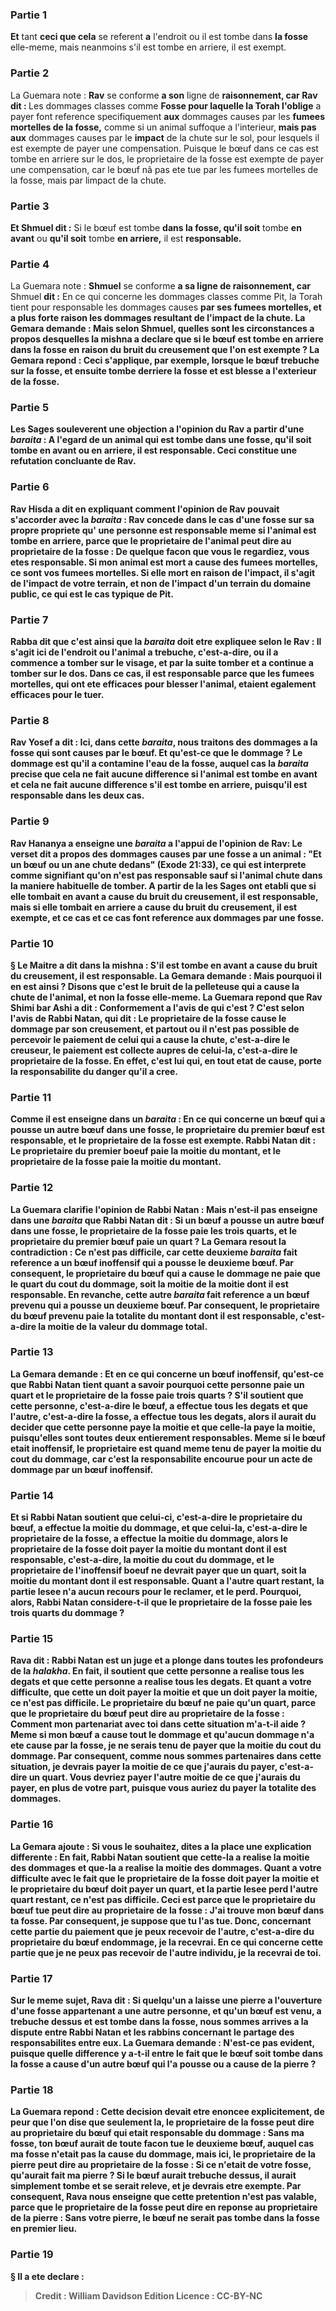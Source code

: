 
### Partie 1
<b>Et</b> tant <b>ceci que cela</b> se referent <b>a</b> l'endroit ou il est tombe dans <b>la fosse</b> elle-meme, mais neanmoins s'il est tombe en arriere, il est exempt.

### Partie 2
La Guemara note : <b>Rav</b> se conforme <b>a son</b> ligne de <b>raisonnement, car Rav dit : </b> Les dommages classes comme <b>Fosse pour laquelle la Torah l'oblige</b> a payer font reference specifiquement <b>aux</b> dommages causes par les <b>fumees mortelles de la fosse,</b> comme si un animal suffoque a l'interieur, <b>mais pas aux</b> dommages causes par le <b>impact</b> de la chute sur le sol, pour lesquels il est exempte de payer une compensation. Puisque le bœuf dans ce cas est tombe en arriere sur le dos, le proprietaire de la fosse est exempte de payer une compensation, car le bœuf nâ pas ete tue par les fumees mortelles de la fosse, mais par limpact de la chute.

### Partie 3
<b>Et Shmuel dit :</b> Si le bœuf est tombe <b>dans la fosse, qu'il soit</b> tombe <b>en avant</b> ou <b>qu'il soit</b> tombe <b>en arriere,</b> il est <b>responsable.</b>

### Partie 4
La Guemara note : <b>Shmuel</b> se conforme <b>a sa ligne de <b>raisonnement</b>, car</b> Shmuel <b>dit :</b> En ce qui concerne les dommages classes comme Pit, la Torah tient pour responsable les dommages causes <b>par ses <b>fumees mortelles, et a plus forte raison les</b> dommages resultant de l'<b>impact</b> de la chute. La Gemara demande : <b>Mais</b> selon Shmuel, <b>quelles sont les circonstances</b> a propos desquelles la mishna a declare que si le bœuf est tombe <b>en arriere</b> dans la fosse <b>en raison du bruit du creusement que</b> l'on est <b>exempte ?</b> La Gemara repond : Ceci s'applique, <b>par exemple, lorsque</b> le bœuf <b>trebuche sur la fosse, et</b> ensuite <b>tombe derriere la fosse</b> et est blesse <b>a l'exterieur de la fosse.</b>

### Partie 5
Les Sages <b>souleverent une objection a</b> l'opinion du Rav a partir d'une <i>baraita</i> : A l'egard <b>de</b> un animal qui est tombe dans <b>une fosse, qu'il soit</b> tombe en <b>avant</b> ou <b>en <b>arriere,</b> il est <b>responsable.</b> Ceci constitue <b>une refutation concluante de Rav.</b>

### Partie 6
<b>Rav Hisda a dit</b> en expliquant comment l'opinion de Rav pouvait s'accorder avec la <i>baraita</i> : <b>Rav concede</b> dans le cas <b>d'une fosse sur sa</b> propre <b>propriete qu'</b> une personne est <b>responsable</b> meme si l'animal est tombe en arriere, <b>parce que</b> le proprietaire de l'animal peut <b>dire au</b> proprietaire de la fosse : <b>De quelque facon que vous</b> le regardiez, vous etes responsable. <b>Si</b> mon animal <b>est mort</b> a cause <b>des <b>fumees mortelles</b>, ce <b>sont vos</b> <b>fumees mortelles. Si</b> elle <b>mort</b> en raison <b>de l'impact,</b> il s'agit de l'impact</b> de <b>votre</b> terrain, et non de l'impact d'un terrain du domaine public, ce qui est le cas typique de Pit.

### Partie 7
<b>Rabba dit</b> que c'est ainsi que la <i>baraita</i> doit etre expliquee selon le Rav : <b>Il s'agit ici de l'endroit</b> ou l'animal a <b>trebuche,</b> c'est-a-dire, <b>ou</b> il a commence a <b>tomber sur le visage, et</b> par la suite <b>tomber et</b> a continue a <b>tomber sur le dos.</b> Dans ce cas, il est responsable <b>parce que les <b>fumees mortelles</b>, qui ont ete efficaces</b> pour blesser l'animal, <b>etaient</b> egalement <b>efficaces</b> pour le tuer.</b>

### Partie 8
<b>Rav Yosef a dit : Ici,</b> dans cette <i>baraita</i>, <b>nous traitons des dommages</b> a <b>la fosse</b> qui sont causes <b>par le bœuf.</b> Et <b>qu'est-ce que</b> le dommage ? Le dommage est <b>qu'il a contamine l'eau</b> de la fosse, auquel cas la <i>baraita</i> precise <b>que</b> cela ne fait <b>aucune difference</b> si l'animal est tombe <b>en avant et</b> cela ne fait <b>aucune difference</b> s'il est tombe <b>en arriere,</b> puisqu'il <b>est responsable</b> dans les deux cas.

### Partie 9
<b>Rav Hananya a enseigne</b> une <i>baraita</i> <b>a l'appui</b> de l'opinion de <b>Rav:</b> Le verset dit a propos des dommages causes par une fosse a un animal : <b>"Et</b> un bœuf ou un ane <b>chute</b> dedans" (Exode 21:33), ce qui est interprete comme signifiant qu'on n'est pas responsable <b>sauf si</b> l'animal <b>chute</b> dans la <b>maniere habituelle de tomber. A partir de la</b> les Sages ont <b>etabli</b> que si elle <b>tombait en avant a cause du bruit du creusement,</b> il est <b>responsable,</b> mais si elle tombait <b>en arriere a cause du bruit du creusement,</b> il est <b>exempte, et</b> ce <b>cas</b> et ce</b> cas font reference aux dommages <b>par une fosse.</b>

### Partie 10
§ <b>Le Maitre a dit</b> dans la mishna : S'il <b>est tombe en avant a cause du bruit du creusement,</b> il est <b>responsable.</b> La Gemara demande : <b>Mais pourquoi</b> il en est ainsi ? <b>Disons</b> que c'est le bruit de <b>la pelleteuse</b> qui a <b>cause</b> la chute de l'animal, et non la fosse elle-meme. La Guemara repond que <b>Rav Shimi bar Ashi a dit :</b> Conformement a <b>l'avis de qui</b> <b>c'est ? </b> C'est <b>selon l'avis de <b>Rabbi Natan, qui dit : Le proprietaire</b> de <b>la fosse cause le dommage</b> par son creusement, <b>et partout ou</b> il n'est <b>pas possible de percevoir</b> le paiement <b>de celui</b> qui a cause la chute, c'est-a-dire le creuseur, le paiement est <b>collecte aupres de celui-la</b>, c'est-a-dire le proprietaire de la fosse. En effet, c'est lui qui, en tout etat de cause, porte la responsabilite du danger qu'il a cree.

### Partie 11
<b>Comme il est enseigne</b> dans un <i>baraita</i> : En ce qui concerne <b>un bœuf qui a pousse un autre</b> bœuf <b>dans une fosse, le proprietaire du</b> premier <b>bœuf</b> est <b>responsable,</b> et <b>le proprietaire de la fosse</b> est <b>exempte. Rabbi Natan dit : Le proprietaire du</b> premier <b>boeuf paie la moitie</b> du montant, <b>et le proprietaire de la fosse paie la moitie</b> du montant.

### Partie 12
La Guemara clarifie l'opinion de Rabbi Natan : <b>Mais n'est-il pas enseigne</b> dans une <i>baraita</i> que <b>Rabbi Natan dit :</b> Si un bœuf a pousse un autre bœuf dans une fosse, <b>le proprietaire de la fosse paie les trois quarts, et le proprietaire du</b> premier <b>bœuf</b> paie <b>un quart ?</b> La Gemara resout la contradiction : Ce n'est <b>pas difficile,</b> car <b>cette</b> deuxieme <i>baraita</i> fait reference <b>a un bœuf inoffensif</b> qui a pousse le deuxieme bœuf. Par consequent, le proprietaire du bœuf qui a cause le dommage ne paie que le quart du cout du dommage, soit la moitie de la moitie dont il est responsable. En revanche, <b>cette</b> autre <i>baraita</i> fait reference <b>a un bœuf prevenu</b> qui a pousse un deuxieme bœuf. Par consequent, le proprietaire du bœuf prevenu paie la totalite du montant dont il est responsable, c'est-a-dire la moitie de la valeur du dommage total.

### Partie 13
La Gemara demande : <b>Et</b> en ce qui concerne <b>un bœuf inoffensif</b>, <b>qu'est-ce que</b> Rabbi Natan <b>tient</b> quant a savoir pourquoi cette personne paie un quart et le proprietaire de la fosse paie trois quarts ? <b>S'il soutient</b> que <b>cette</b> personne, c'est-a-dire le bœuf, a <b>effectue tous les degats et que l'autre,</b> c'est-a-dire la fosse, a <b>effectue</b> tous les degats, alors il aurait du decider que <b>cette</b> personne <b>paye la moitie et que</b> celle-la <b>paye la moitie,</b> puisqu'elles sont toutes deux entierement responsables. Meme si le bœuf etait inoffensif, le proprietaire est quand meme tenu de payer la moitie du cout du dommage, car c'est la responsabilite encourue pour un acte de dommage par un bœuf inoffensif.

### Partie 14
<b>Et si</b> Rabbi Natan <b>soutient</b> que <b>celui-ci</b>, c'est-a-dire le proprietaire du bœuf, <b>a effectue la moitie du dommage, et que</b> celui-la, c'est-a-dire le proprietaire de la fosse, <b>a effectue la moitie du dommage,</b> alors <b>le proprietaire de la fosse</b> doit <b>payer la moitie</b> du montant dont il est responsable, c'est-a-dire, la moitie du cout du dommage, <b>et le proprietaire de l'inoffensif <b>boeuf</b> ne devrait payer que <b>un quart,</b> soit la moitie du montant dont il est responsable. Quant a <b>l'autre</b> quart restant, </b> la partie lesee n'a aucun recours pour le reclamer, et le <b>perd</b>. Pourquoi, alors, Rabbi Natan considere-t-il que le proprietaire de la fosse paie les trois quarts du dommage ?

### Partie 15
<b>Rava dit : Rabbi Natan est un juge et</b> a <b>plonge dans toutes les profondeurs de la <i>halakha</i>. En fait, il soutient</b> que <b>cette</b> personne <b>a realise tous les degats et que</b> cette personne <b>a realise tous les degats. Et quant</b> a <b>votre difficulte,</b> que <b>cette</b> un <b>doit payer la moitie et que</b> un doit payer <b>la moitie,</b> ce n'est pas difficile. Le proprietaire du bœuf ne paie qu'un quart, <b>parce que le proprietaire du bœuf</b> peut <b>dire au proprietaire de la fosse : Comment</b> mon partenariat</b> avec toi dans cette situation m'a-t-il <b>aide ? </b> Meme si mon bœuf a cause tout le dommage et qu'aucun dommage n'a ete cause par la fosse, je ne serais tenu de payer que la moitie du cout du dommage. Par consequent, comme nous sommes partenaires dans cette situation, je devrais payer la moitie de ce que j'aurais du payer, c'est-a-dire un quart. Vous devriez payer l'autre moitie de ce que j'aurais du payer, en plus de votre part, puisque vous auriez du payer la totalite des dommages.

### Partie 16
La Gemara ajoute : <b>Si vous le souhaitez, dites</b> a la place une explication differente : <b>En fait,</b> Rabbi Natan <b>soutient</b> que <b>cette</b>-la a <b>realise la moitie des dommages et que</b>-la a <b>realise la moitie des dommages. Quant</b> a <b>votre difficulte</b> avec le fait que le <b>proprietaire de la fosse</b> doit <b>payer la moitie et le proprietaire du bœuf</b> doit <b>payer un quart, et</b> la partie lesee <b>perd l'autre</b> <b>quart restant,</b> ce n'est pas difficile. Ceci est <b>parce que le proprietaire du</b> <b>bœuf tue</b> peut <b>dire au proprietaire de la fosse : J'ai trouve mon bœuf dans ta fosse.</b> Par consequent, je suppose que <b>tu l'as tue.</b> Donc, concernant <b>cette</b> partie du paiement <b>que je peux recevoir de l'autre,</b> c'est-a-dire du proprietaire du bœuf endommage, <b>je la recevrai</b>. En ce qui concerne <b>cette</b> partie <b>que je ne peux pas recevoir de l'autre</b> individu, <b>je la recevrai de toi.</b>

### Partie 17
Sur le meme sujet, <b>Rava dit :</b> Si quelqu'un <b>a laisse une pierre a l'ouverture d'une fosse</b> appartenant a une autre personne, <b>et qu'un bœuf est venu, a trebuche dessus et est tombe dans la fosse, nous sommes arrives a la dispute</b> entre <b>Rabbi Natan et les rabbins</b> concernant le partage des responsabilites entre eux. La Guemara demande : N'est-ce pas <b>evident,</b> puisque quelle difference y a-t-il entre le fait que le bœuf soit tombe dans la fosse a cause d'un autre bœuf qui l'a pousse ou a cause de la pierre ?

### Partie 18
La Guemara repond : Cette decision devait etre enoncee explicitement, <b>de peur que l'on dise</b> que seulement <b>la, le proprietaire de la fosse</b> peut <b>dire au proprietaire du bœuf</b> qui etait responsable du dommage : <b>Sans</b> ma fosse, ton bœuf aurait de toute facon tue</b> le deuxieme bœuf, auquel cas ma fosse n'etait pas la cause du dommage, <b>mais ici, le proprietaire de la pierre peut dire au proprietaire de la fosse : Si ce n'etait</b> de <b>votre fosse, qu'aurait fait ma pierre ? Si</b> le bœuf <b>aurait trebuche dessus,</b> il <b>aurait</b> simplement <b>tombe et se serait releve,</b> et je devrais etre exempte. Par consequent, Rava <b>nous enseigne</b> que cette pretention n'est pas valable, <b>parce que</b> le proprietaire de la fosse peut <b>dire</b> en reponse <b>au</b> proprietaire de la pierre : <b>Sans</b> votre <b>pierre,</b> le bœuf <b>ne serait pas tombe dans la fosse</b> en premier lieu.

### Partie 19
§ Il <b>a ete declare :</b>

>Credit : William Davidson Edition
>Licence : CC-BY-NC